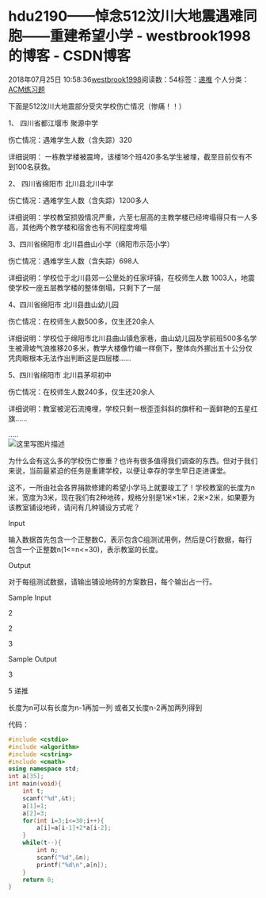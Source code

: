 # hdu2190——悼念512汶川大地震遇难同胞——重建希望小学 - westbrook1998的博客 - CSDN博客





2018年07月25日 10:58:36[westbrook1998](https://me.csdn.net/westbrook1998)阅读数：54标签：[递推](https://so.csdn.net/so/search/s.do?q=递推&t=blog)
个人分类：[ACM练习题](https://blog.csdn.net/westbrook1998/article/category/7652684)









> 
下面是512汶川大地震部分受灾学校伤亡情况（惨痛！！）  

  1、 四川省都江堰市 聚源中学  

  伤亡情况：遇难学生人数（含失踪）320  

  详细说明： 一栋教学楼被震垮，该楼18个班420多名学生被埋，截至目前仅有不到100名获救。  

  2、 四川省绵阳市 北川县北川中学  

  伤亡情况：遇难学生人数（含失踪）1200多人  

  详细说明：学校教室损毁情况严重，六至七层高的主教学楼已经垮塌得只有一人多高，其他两个教学楼和宿舍也有不同程度垮塌  

  3、四川省绵阳市 北川县曲山小学（绵阳市示范小学）  

  伤亡情况：遇难学生人数（含失踪）698人  

  详细说明：学校位于北川县郊一公里处的任家坪镇，在校师生人数 1003人，地震使学校一座五层教学楼的整体倒塌，只剩下了一层  

  4、四川省绵阳市 北川县曲山幼儿园  

  伤亡情况：在校师生人数500多，仅生还20余人  

  详细说明：学校位于绵阳市北川县曲山镇危家巷，曲山幼儿园及学前班500多名学生被滑坡气浪推移20多米，教学大楼像竹编一样倒下，整体向外挪出五十公分仅凭肉眼根本无法作出判断这是四层楼……  

  5、四川省绵阳市 北川县茅坝初中  

  伤亡情况：在校师生人数240多，仅生还20余人  

  详细说明：教室被泥石流掩埋，学校只剩一根歪歪斜斜的旗杆和一面鲜艳的五星红旗……  

  …..  
![这里写图片描述](https://odzkskevi.qnssl.com/b430b048b9db842f3c31286a81e57c54?v=1532484944)

  为什么会有这么多的学校伤亡惨重？也许有很多值得我们调查的东西。但对于我们来说，当前最紧迫的任务是重建学校，以便让幸存的学生早日走进课堂。  

  这不，一所由社会各界捐款修建的希望小学马上就要竣工了！学校教室的长度为n米，宽度为3米，现在我们有2种地砖，规格分别是1米×1米，2米×2米，如果要为该教室铺设地砖，请问有几种铺设方式呢？  

  Input 

  输入数据首先包含一个正整数C，表示包含C组测试用例，然后是C行数据，每行包含一个正整数n(1<=n<=30)，表示教室的长度。 

  Output 

  对于每组测试数据，请输出铺设地砖的方案数目，每个输出占一行。 

  Sample Input 

  2 

  2 

  3 

  Sample Output 

  3 

  5
递推  

长度为n可以有长度为n-1再加一列 或者又长度n-2再加两列得到

代码：

```cpp
#include <cstdio>
#include <algorithm>
#include <cstring>
#include <cmath>
using namespace std;
int a[35];
int main(void){
    int t;
    scanf("%d",&t);
    a[1]=1;
    a[2]=3;
    for(int i=3;i<=30;i++){
        a[i]=a[i-1]+2*a[i-2];
    }
    while(t--){
        int n;
        scanf("%d",&n);
        printf("%d\n",a[n]);
    }
    return 0;
}
```





